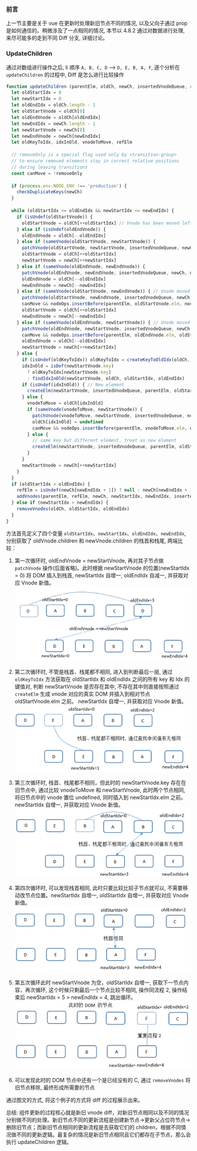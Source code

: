### 前言
上一节主要是关于 vue 在更新时处理新旧节点不同的情况, 以及父向子通过 prop 是如何通信的。稍微涉及了一点相同的情况, 本节以 4.8.2 通过对数据进行处理, 来尽可能多的走到不同 Diff 分支, 详细讨论。

### UpdateChildren
通过对数组进行操作之后, li 顺序 `A, B, C, D` --> `D, E, B, A, F`, 逐个分析在 `updateChildren` 的过程中, Diff 是怎么进行比较操作

```javascript
function updateChildren (parentElm, oldCh, newCh, insertedVnodeQueue, removeOnly) {
  let oldStartIdx = 0
  let newStartIdx = 0
  let oldEndIdx = oldCh.length - 1
  let oldStartVnode = oldCh[0]
  let oldEndVnode = oldCh[oldEndIdx]
  let newEndIdx = newCh.length - 1
  let newStartVnode = newCh[0]
  let newEndVnode = newCh[newEndIdx]
  let oldKeyToIdx, idxInOld, vnodeToMove, refElm

  // removeOnly is a special flag used only by <transition-group>
  // to ensure removed elements stay in correct relative positions
  // during leaving transitions
  const canMove = !removeOnly

  if (process.env.NODE_ENV !== 'production') {
    checkDuplicateKeys(newCh)
  }

  while (oldStartIdx <= oldEndIdx && newStartIdx <= newEndIdx) {
    if (isUndef(oldStartVnode)) {
      oldStartVnode = oldCh[++oldStartIdx] // Vnode has been moved left
    } else if (isUndef(oldEndVnode)) {
      oldEndVnode = oldCh[--oldEndIdx]
    } else if (sameVnode(oldStartVnode, newStartVnode)) {
      patchVnode(oldStartVnode, newStartVnode, insertedVnodeQueue, newCh, newStartIdx)
      oldStartVnode = oldCh[++oldStartIdx]
      newStartVnode = newCh[++newStartIdx]
    } else if (sameVnode(oldEndVnode, newEndVnode)) {
      patchVnode(oldEndVnode, newEndVnode, insertedVnodeQueue, newCh, newEndIdx)
      oldEndVnode = oldCh[--oldEndIdx]
      newEndVnode = newCh[--newEndIdx]
    } else if (sameVnode(oldStartVnode, newEndVnode)) { // Vnode moved right
      patchVnode(oldStartVnode, newEndVnode, insertedVnodeQueue, newCh, newEndIdx)
      canMove && nodeOps.insertBefore(parentElm, oldStartVnode.elm, nodeOps.nextSibling(oldEndVnode.elm))
      oldStartVnode = oldCh[++oldStartIdx]
      newEndVnode = newCh[--newEndIdx]
    } else if (sameVnode(oldEndVnode, newStartVnode)) { // Vnode moved left
      patchVnode(oldEndVnode, newStartVnode, insertedVnodeQueue, newCh, newStartIdx)
      canMove && nodeOps.insertBefore(parentElm, oldEndVnode.elm, oldStartVnode.elm)
      oldEndVnode = oldCh[--oldEndIdx]
      newStartVnode = newCh[++newStartIdx]
    } else {
      if (isUndef(oldKeyToIdx)) oldKeyToIdx = createKeyToOldIdx(oldCh, oldStartIdx, oldEndIdx)
      idxInOld = isDef(newStartVnode.key)
        ? oldKeyToIdx[newStartVnode.key]
        : findIdxInOld(newStartVnode, oldCh, oldStartIdx, oldEndIdx)
      if (isUndef(idxInOld)) { // New element
        createElm(newStartVnode, insertedVnodeQueue, parentElm, oldStartVnode.elm, false, newCh, newStartIdx)
      } else {
        vnodeToMove = oldCh[idxInOld]
        if (sameVnode(vnodeToMove, newStartVnode)) {
          patchVnode(vnodeToMove, newStartVnode, insertedVnodeQueue, newCh, newStartIdx)
          oldCh[idxInOld] = undefined
          canMove && nodeOps.insertBefore(parentElm, vnodeToMove.elm, oldStartVnode.elm)
        } else {
          // same key but different element. treat as new element
          createElm(newStartVnode, insertedVnodeQueue, parentElm, oldStartVnode.elm, false, newCh, newStartIdx)
        }
      }
      newStartVnode = newCh[++newStartIdx]
    }
  }
  if (oldStartIdx > oldEndIdx) {
    refElm = isUndef(newCh[newEndIdx + 1]) ? null : newCh[newEndIdx + 1].elm
    addVnodes(parentElm, refElm, newCh, newStartIdx, newEndIdx, insertedVnodeQueue)
  } else if (newStartIdx > newEndIdx) {
    removeVnodes(oldCh, oldStartIdx, oldEndIdx)
  }
}
```

方法首先定义了四个变量 `oldStartIdx`、`newStartIdx`、`oldEndIdx`、`newEndIdx`, 分别获取了 oldVnode.children 和 newVnode.children 的栈首和栈尾, 两端比较：

1. 第一次循环时, oldEndVnode = newStartVnode, 再对其子节点做 `patchVnode` 操作(后面省略)。此时根据 newStartVnode 的位置(newStartIdx = 0) 将 DOM 插入到栈首, newStartIdx 自增一, oldEndIdx 自减一, 并获取对应 Vnode 新值。
![流程一](/image/diff/1.png)

2. 第二次循环时, 不管是栈首、栈尾都不相同, 进入到判断最后一层, 通过 `oldKeyToIdx` 方法获取在 oldStartIdx 和 oldEndIdx 之间的所有 key 和 Idx 的键值对, 判断 newStartVnode 是否存在其中, 不存在其中则直接按照通过 `createElm` 生成 vnode 对应的真实 DOM 并插入到相对节点 oldStartVnode.elm 之前。 newStartIdx 自增一, 并获取对应 Vnode 新值。
![流程二](/image/diff/2.png)

3. 第三次循环时, 栈首、栈尾都不相同，但此时的 newStartVnode.key 存在在旧节点中, 通过比较 vnodeToMove 和 newStartVnode, 此时两个节点相同, 将旧节点中的 vnode 置位 undefined, 同时插入到 newStartIdx.elm 之前。newStartIdx 自增一, 并获取对应 Vnode 新值。
![流程三](/image/diff/3.png)

4. 第四次循环时, 可以发现栈首相同, 此时只要比较比较子节点就可以, 不需要移动改节点位置。newStartIdx 自增一, oldStartIdx 自增一, 并获取对应 Vnode 新值。
![流程四](/image/diff/4.png)

5. 第五次循环此时 newStartVnode 为空，oldStartIdx 自增一, 获取下一节点内容，再次循环, 这个时候只剩最后一个节点比较不相同, 操作同流程 2, 操作结束后
newStartIdx = 5 > newEndIdx = 4, 跳出循环。
![流程五](/image/diff/5.png)

6. 可以发现此时的 DOM 节点中还有一个是已经没有的 C, 通过 `removeVnodes` 将旧节点移除, 最终形成所需要的节点

通过图文的方式, 将这个例子的方式将 diff 的过程展示出来。

总结: 组件更新的过程核心就是新旧 vnode diff，对新旧节点相同以及不同的情况分别做不同的处理。新旧节点不同的更新流程是创建新节点->更新父占位符节点->删除旧节点；而新旧节点相同的更新流程是去获取它们的 children，根据不同情况做不同的更新逻辑。最复杂的情况是新旧节点相同且它们都存在子节点，那么会执行 updateChildren 逻辑。
